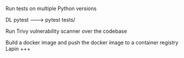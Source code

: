 Run tests on multiple Python versions

DL pytest --->   pytest tests/

Run Trivy vulnerability scanner over the codebase

Build a docker image and push the docker image to a container registry
Lapin
+++